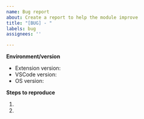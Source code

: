 ```yaml
---
name: Bug report
about: Create a report to help the module improve
title: "[BUG] - "
labels: bug
assignees: ''

---
```


<!-- Please search existing issues to avoid creating duplicates. -->

<!-- Use Help > Report Issue to prefill some of these. -->
**Environment/version**

- Extension version:
- VSCode version: 
- OS version:

**Steps to reproduce**

1. 
2. 
